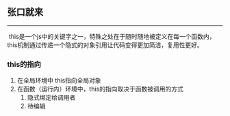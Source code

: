 ## 张口就来
---
&nbsp;this是一个js中的关键字之一，特殊之处在于随时随地被定义在每一个函数内，this机制通过传递一个隐式的对象引用让代码变得更加简洁，复用性更好。

### this的指向
1. 在全局环境中 this指向全局对象
2. 在函数（运行内）环境中，this的指向取决于函数被调用的方式
   1. 隐式绑定给调用者
   2. 待编辑
